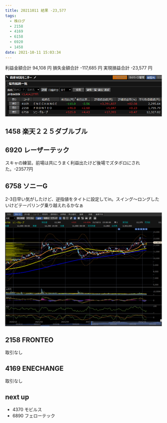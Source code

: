 ```yaml
---
title: 20211011 結果 -23,577
tags:
  - 株ログ
  - 2158
  - 4169
  - 6158
  - 6920
  - 1458
date: 2021-10-11 15:03:34
---
```


利益金額合計 94,108 円
損失金額合計 -117,685 円
実現損益合計 -23,577 円

![i](/kab/img/20211011000.png)

## 1458 楽天２２５ダブルブル
## 6920 レーザーテック

スキャの練習。前場は共にうまく利益出たけど後場でズタボロにされた。-23577円

## 6758 ソニーG

2-3日早い気がしたけど、逆指値をタイトに設定してin。スイング～ロングしたいけどテーパリング乗り越えれるかなぁ

![i](/kab/img/20211011001.png)

## 2158 FRONTEO

取引なし

## 4169 ENECHANGE

取引なし

## next up

- 4370 モビルス
- 6890 フェローテック
